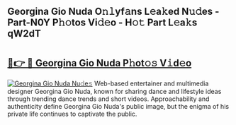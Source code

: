 ## Georgina Gio Nuda O𝚗𝚕yf𝚊ns L𝚎a𝚔ed N𝚞𝚍es - Part-N0Y P𝚑𝚘tos Vi𝚍𝚎o - H𝚘𝚝 Part L𝚎a𝚔s qW2dT

# <h2><a href="http://kf4skr.oniu.top/?m=Georgina+Gio+Nuda">🔗👉 🔴 Georgina Gio Nuda P𝚑ot𝚘𝚜 V𝚒d𝚎o</a></h2>

[![Georgina Gio Nuda Nu𝚍e𝚜](https://i.imgur.com/0qMVB7G.gif)](http://kf4skr.oniu.top/?m=Georgina+Gio+Nuda)
Web-based entertainer and multimedia designer Georgina Gio Nuda, known for sharing dance and lifestyle ideas through trending dance trends and short videos. Approachability and authenticity define Georgina Gio Nuda's public image, but the enigma of his private life continues to captivate the public.  
